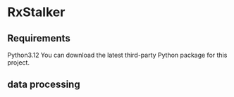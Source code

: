 # RxStalker
## Requirements
Python3.12
You can download the latest third-party Python package for this project.

## data processing






